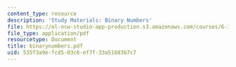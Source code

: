 ```yaml
---
content_type: resource
description: 'Study Materials: Binary Numbers'
file: https://ol-ocw-studio-app-production.s3.amazonaws.com/courses/6-111-introductory-digital-systems-laboratory-fall-2002/535f3a9efcd503c6ef7f33a51683b7c7_binarynumbers.pdf
file_type: application/pdf
resourcetype: Document
title: binarynumbers.pdf
uid: 535f3a9e-fcd5-03c6-ef7f-33a51683b7c7
---
```

